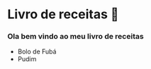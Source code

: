 # Livro de receitas :green_book:

### Ola bem vindo ao meu livro de receitas

 - Bolo de Fubá
 - Pudim